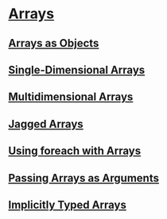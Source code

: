 # [Arrays](index.md)
## [Arrays as Objects](arrays-as-objects.md)
## [Single-Dimensional Arrays](single-dimensional-arrays.md)
## [Multidimensional Arrays](multidimensional-arrays.md)
## [Jagged Arrays](jagged-arrays.md)
## [Using foreach with Arrays](using-foreach-with-arrays.md)
## [Passing Arrays as Arguments](passing-arrays-as-arguments.md)
## [Implicitly Typed Arrays](implicitly-typed-arrays.md)
